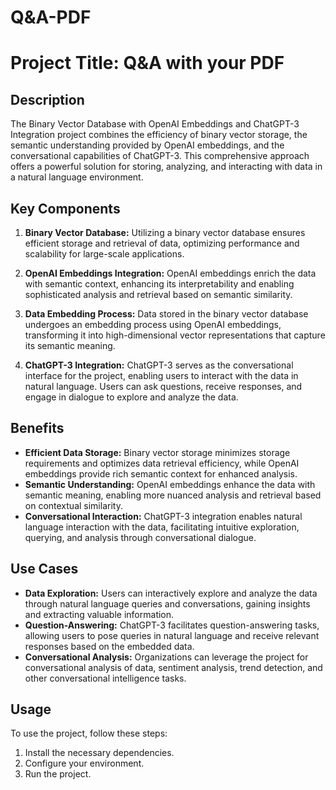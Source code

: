 # Q&A-PDF

# Project Title: Q&A with your PDF 

## Description

The Binary Vector Database with OpenAI Embeddings and ChatGPT-3 Integration project combines the efficiency of binary vector storage, the semantic understanding provided by OpenAI embeddings, and the conversational capabilities of ChatGPT-3. This comprehensive approach offers a powerful solution for storing, analyzing, and interacting with data in a natural language environment.

## Key Components

1. **Binary Vector Database:** Utilizing a binary vector database ensures efficient storage and retrieval of data, optimizing performance and scalability for large-scale applications.

2. **OpenAI Embeddings Integration:** OpenAI embeddings enrich the data with semantic context, enhancing its interpretability and enabling sophisticated analysis and retrieval based on semantic similarity.

3. **Data Embedding Process:** Data stored in the binary vector database undergoes an embedding process using OpenAI embeddings, transforming it into high-dimensional vector representations that capture its semantic meaning.

4. **ChatGPT-3 Integration:** ChatGPT-3 serves as the conversational interface for the project, enabling users to interact with the data in natural language. Users can ask questions, receive responses, and engage in dialogue to explore and analyze the data.

## Benefits

- **Efficient Data Storage:** Binary vector storage minimizes storage requirements and optimizes data retrieval efficiency, while OpenAI embeddings provide rich semantic context for enhanced analysis.
- **Semantic Understanding:** OpenAI embeddings enhance the data with semantic meaning, enabling more nuanced analysis and retrieval based on contextual similarity.
- **Conversational Interaction:** ChatGPT-3 integration enables natural language interaction with the data, facilitating intuitive exploration, querying, and analysis through conversational dialogue.

## Use Cases

- **Data Exploration:** Users can interactively explore and analyze the data through natural language queries and conversations, gaining insights and extracting valuable information.
- **Question-Answering:** ChatGPT-3 facilitates question-answering tasks, allowing users to pose queries in natural language and receive relevant responses based on the embedded data.
- **Conversational Analysis:** Organizations can leverage the project for conversational analysis of data, sentiment analysis, trend detection, and other conversational intelligence tasks.

## Usage

To use the project, follow these steps:

1. Install the necessary dependencies.
2. Configure your environment.
3. Run the project.
